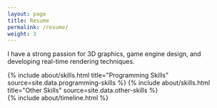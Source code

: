 ```yaml
---
layout: page
title: Resume
permalink: /resume/
weight: 3
---
```


I have a strong passion for 3D graphics, game engine design, and 
developing real-time rendering techniques.


<div class="row">
{% include about/skills.html title="Programming Skills" source=site.data.programming-skills %}
{% include about/skills.html title="Other Skills" source=site.data.other-skills %}
</div>

<div class="row">
{% include about/timeline.html %}
</div>